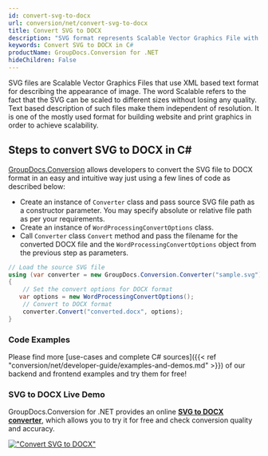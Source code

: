 ```yaml
---
id: convert-svg-to-docx
url: conversion/net/convert-svg-to-docx
title: Convert SVG to DOCX
description: "SVG format represents Scalable Vector Graphics File with .svg extension. Learn how to convert SVG to DOCX file programmatically in C# language using GroupDocs.Conversion for .NET library."
keywords: Convert SVG to DOCX in C#
productName: GroupDocs.Conversion for .NET
hideChildren: False
---
```


SVG files are Scalable Vector Graphics Files that use XML based text format for describing the appearance of image. The word Scalable refers to the fact that the SVG can be scaled to different sizes without losing any quality. Text based description of such files make them independent of resolution. It is one of the mostly used format for building website and print graphics in order to achieve scalability.

## Steps to convert SVG to DOCX in C#

[GroupDocs.Conversion](https://products.groupdocs.com/conversion/net) allows developers to convert the SVG file to DOCX format in an easy and intuitive way just using a few lines of code as described below:

* Create an instance of `Converter` class and pass source SVG file path as a constructor parameter. You may specify absolute or relative file path as per your requirements. 
* Create an instance of `WordProcessingConvertOptions` class.
* Call `Converter` class `Convert` method and pass the filename for the converted DOCX file and the `WordProcessingConvertOptions` object from the previous step as parameters.

```csharp
// Load the source SVG file
using (var converter = new GroupDocs.Conversion.Converter("sample.svg"))
{
    // Set the convert options for DOCX format
   var options = new WordProcessingConvertOptions();
    // Convert to DOCX format
    converter.Convert("converted.docx", options);
}
```

### Code Examples

Please find more [use-cases and complete C# sources]({{< ref "conversion/net/developer-guide/examples-and-demos.md" >}}) of our backend and frontend examples and try them for free!

### SVG to DOCX Live Demo

GroupDocs.Conversion for .NET provides an online [**SVG to DOCX converter**](https://products.groupdocs.app/conversion/svg-to-docx), which allows you to try it for free and check conversion quality and accuracy.

[!["Convert SVG to DOCX"](conversion/net/images/convert-to-docx/convert-svg-to-docx.png)](https://products.groupdocs.app/conversion/svg-to-docx)